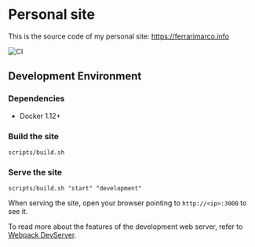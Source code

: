 # Personal site

This is the source code of my personal site: <https://ferrarimarco.info>

![CI](https://github.com/ferrarimarco/ferrarimarco.github.io/workflows/Build%20and%20deploy/badge.svg)

## Development Environment

### Dependencies

- Docker 1.12+

### Build the site

```shell
scripts/build.sh
```

### Serve the site

```shell
scripts/build.sh "start" "development"
```

When serving the site, open your browser pointing to `http://<ip>:3000` to see it.

To read more about the features of the development web server, refer to
[Webpack DevServer](https://webpack.js.org/configuration/dev-server/).

